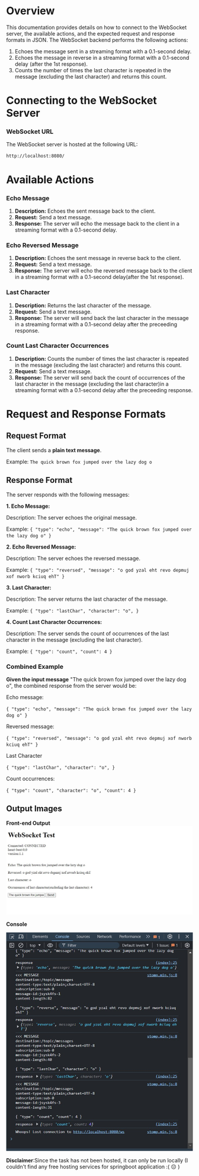 # Overview 

This documentation provides details on how to connect to the WebSocket server, the available actions, and the expected request and response formats in JSON. The WebSocket backend performs the following actions:

1. Echoes the message sent in a streaming format with a 0.1-second delay.
2. Echoes the message in reverse in a streaming format with a 0.1-second delay (after the 1st response).
3. Counts the number of times the last character is repeated in the message (excluding the last character) and returns this count.

# Connecting to the WebSocket Server
### WebSocket URL
The WebSocket server is hosted at the following URL:
```
http://localhost:8080/
```

# Available Actions
### Echo Message

1. **Description:** Echoes the sent message back to the client.
2. **Request:** Send a text message.
3. **Response:** The server will echo the message back to the client in a streaming format with a 0.1-second delay.

### Echo Reversed Message

1. **Description:** Echoes the sent message in reverse back to the client.
2. **Request:** Send a text message.
3. **Response:** The server will echo the reversed message back to the client in a streaming format with a 0.1-second delay(after the 1st response).

### Last Character

1. **Description:** Returns the last character of the message.
2. **Request:** Send a text message.
3. **Response:** The server will send back the last character in the message in a streaming format with a 0.1-second delay after the preceeding response.

### Count Last Character Occurrences

1. **Description:** Counts the number of times the last character is repeated in the message (excluding the last character) and returns this count.
2. **Request:** Send a text message.
3. **Response:** The server will send back the count of occurrences of the last character in the message (excluding the last character)in a streaming format with a 0.1-second delay after the preceeding response.

# Request and Response Formats

## Request Format

The client sends a **plain text message**. 

Example:
``
The quick brown fox jumped over the lazy dog o
``

## Response Format

The server responds with the following messages:

**1. Echo Message:**

Description: The server echoes the original message.

Example:
``
{
    "type": "echo",
    "message": "The quick brown fox jumped over the lazy dog o"
}
``


**2. Echo Reversed Message:**

Description: The server echoes the reversed message.

Example:
``
{
    "type": "reversed",
    "message": "o god yzal eht revo depmuj xof nworb kciuq ehT"
}
``


**3. Last Character:**

Description: The server returns the last character of the message.

Example:
``
{
    "type": "lastChar",
    "character": "o",
}
``


**4. Count Last Character Occurrences:**

Description: The server sends the count of occurrences of the last character in the message (excluding the last character).

Example:
``
{
    "type": "count",
    "count": 4
}
``


### **Combined Example**

**Given the input message** "The quick brown fox jumped over the lazy dog o", the combined response from the server would be:

Echo message:

``
{
    "type": "echo",
    "message": "The quick brown fox jumped over the lazy dog o"
}
``

Reversed message:

``
{
    "type": "reversed",
    "message": "o god yzal eht revo depmuj xof nworb kciuq ehT"
}
``

Last Character

``
{
    "type": "lastChar",
    "character": "o",
}
``

Count occurrences:

``
{
    "type": "count",
    "character": "o",
    "count": 4
}
``

## Output Images

**Front-end Output**
![alt frontend output](ChatStream/frontend_output.jpg)

**Console**

![alt console](ChatStream/console.jpg)

**Disclaimer**:Since the task has not been hosted, it can only be run locally (I couldn't find any free hosting services for springboot application :( :pensive: )
